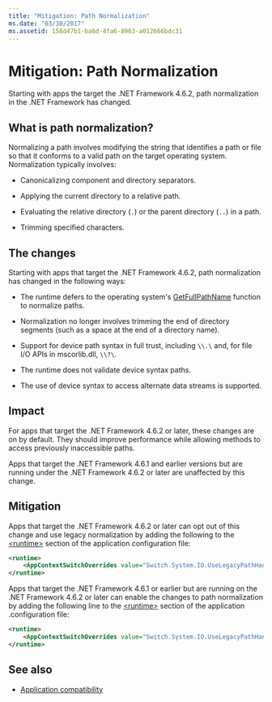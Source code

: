 ```yaml
---
title: "Mitigation: Path Normalization"
ms.date: "03/30/2017"
ms.assetid: 158d47b1-ba6d-4fa6-8963-a012666bdc31
---
```

# Mitigation: Path Normalization
Starting with apps the target  the .NET Framework 4.6.2, path normalization in the .NET Framework has changed.  
  
## What is path normalization?  
 Normalizing a path involves modifying the string that identifies a path or file so that it conforms to a valid path on the target operating system. Normalization typically involves:  
  
- Canonicalizing component and directory separators.  
  
- Applying the current directory to a relative path.  
  
- Evaluating the relative directory (`.`) or the parent directory (`..`) in a path.  
  
- Trimming specified characters.  
  
## The changes  
 Starting with apps that target the .NET Framework 4.6.2, path normalization has changed in the following ways:  
  
- The runtime defers to the operating system's [GetFullPathName](/windows/desktop/api/fileapi/nf-fileapi-getfullpathnamea) function to normalize paths.  
  
- Normalization no longer involves trimming the end of directory segments (such as a space at the end of a directory name).  
  
- Support for device path syntax in full trust, including  `\\.\` and, for file I/O APIs   in mscorlib.dll, `\\?\`.  
  
- The runtime does not validate device syntax paths.  
  
- The use of device syntax to access alternate data streams is supported.  
  
## Impact  

For apps that target the .NET Framework 4.6.2 or later, these changes are on  by default. They should improve performance while allowing methods to access previously inaccessible paths.  
  
Apps that target the .NET Framework 4.6.1 and earlier versions but are running under the .NET Framework 4.6.2 or later are unaffected by this change.  
  
## Mitigation  
 Apps that target the .NET Framework 4.6.2 or later can opt out of this change and use legacy normalization by adding the following to the [\<runtime>](../configure-apps/file-schema/runtime/runtime-element.md) section of the application configuration file:  
  
```xml  
<runtime>  
    <AppContextSwitchOverrides value="Switch.System.IO.UseLegacyPathHandling=true" />    
</runtime>  
```  
  
Apps that target the .NET Framework 4.6.1 or earlier but are running on the .NET Framework 4.6.2 or later can enable the changes to path normalization by adding the following line to the [\<runtime>](../configure-apps/file-schema/runtime/runtime-element.md) section of the application .configuration file:  
  
```xml  
<runtime>  
    <AppContextSwitchOverrides value="Switch.System.IO.UseLegacyPathHandling=false" />    
</runtime>  
```  
  
## See also

- [Application compatibility](application-compatibility.md)
